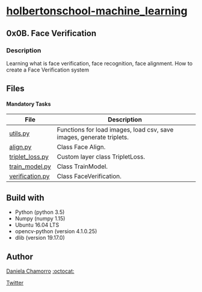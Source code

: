 # [holbertonschool-machine_learning](https://github.com/dalexach/holbertonschool-machine_learning)

## 0x0B. Face Verification
### Description 
Learning what is face verification, face recognition, face alignment.
How to create a Face Verification system

## Files
#### Mandatory Tasks

| File | Description |
| ------ | ------ |
| [utils.py](utils.py) | Functions for load images, load csv, save images, generate triplets. |
| [align.py](align.py) | Class Face Align. |
| [triplet_loss.py](triplet_loss.py) | Custom layer class TripletLoss. |
| [train_model.py](train_model.py) | Class TrainModel. ||
|[verification.py](verification.py) | Class FaceVerification. |


## Build with
- Python (python 3.5)
- Numpy (numpy 1.15)
- Ubuntu 16.04 LTS 
- opencv-python (version 4.1.0.25)
- dlib (version 19.17.0)

## Author

[Daniela Chamorro](https://www.linkedin.com/in/dalexach/) [:octocat:](https://github.com/dalexach)

[Twitter](https://twitter.com/dalexach)
